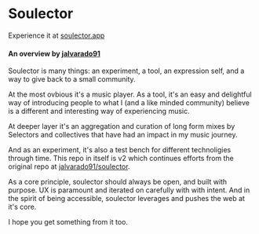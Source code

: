# Soulector

Experience it at [soulector.app](https://soulector.app)

#### An overview by [jalvarado91](https://github.com/jalvarado91)

Soulector is many things: an experiment, a tool, an expression self, and a way to give back to a small community.


At the most ovbious it's a music player. As a tool, it's an easy and delightful way of introducing people to what I (and a like minded community) believe is a different and interesting way of experiencing music. 

At deeper layer it's an aggregation and curation of long form mixes by Selectors and collectives that have had an impact in my music journey.

And as an experiment, it's also a test bench for different technoligies through time. This repo in itself is v2 which continues efforts from the original repo at [jalvarado91/soulector](https://github.com/jalvarado91/soulector).

As a core principle, soulector should always be open, and built with purpose. UX is paramount and iterated on carefully with with intent. And in the spirit of being accessible, soulector leverages and pushes the web at it's core. 

I hope you get something from it too. 
